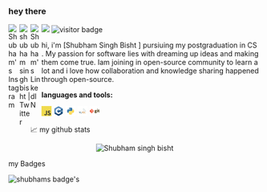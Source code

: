 ### hey there 
<a href="https://www.instagram.com/master_lama/">
  <img align="left" alt="Shubham's Instagram" width="22px" src="https://raw.githubusercontent.com/hussainweb/hussainweb/main/icons/instagram.png" />
</a>
<a href="https://twitter.com/xubu433">
  <img align="left" alt="shubham singh bisht | Twitter" width="22px" src="https://raw.githubusercontent.com/peterthehan/peterthehan/master/assets/twitter.svg" />
</a>
<a href="https://www.linkedin.com/in/shubham-singh-bisht/">
  <img align="left" alt="Shubham's LinkedIN" width="22px" src="https://raw.githubusercontent.com/peterthehan/peterthehan/master/assets/linkedin.svg" />
</a>

![](https://visitor-badge.glitch.me/badge?page_id=shubham-singh433.visitor-badge)
![visitor badge](https://visitor-badge.glitch.me/badge?page_id=shubham-singh433.visitor-badge&left_color=red&right_color=green) 
<br />

hi, i'm [Shubham Singh Bisht ] pursiuing my postgraduation in CS . My passion for software lies with dreaming up ideas and making them come true.
Iam joining in open-source community  to learn a lot and i love how collaboration and knowledge sharing happened through open-source.


**languages and tools:**  

<code><img height="20" src="https://raw.githubusercontent.com/github/explore/80688e429a7d4ef2fca1e82350fe8e3517d3494d/topics/javascript/javascript.png"></code>
<code><img height="20" src="https://raw.githubusercontent.com/github/explore/80688e429a7d4ef2fca1e82350fe8e3517d3494d/topics/cpp/cpp.png"></code>
<code><img height="20" src="https://raw.githubusercontent.com/github/explore/80688e429a7d4ef2fca1e82350fe8e3517d3494d/topics/python/python.png"></code>
<code><img height="20" src="https://raw.githubusercontent.com/github/explore/80688e429a7d4ef2fca1e82350fe8e3517d3494d/topics/mysql/mysql.png"></code>
<code><img height="20" src="https://raw.githubusercontent.com/github/explore/80688e429a7d4ef2fca1e82350fe8e3517d3494d/topics/git/git.png"></code>




📈 my github stats

<p align="center"/> <img src="https://github-readme-stats.vercel.app/api?username=shubham-singh433&show_icons=true&theme=dark" alt="Shubham singh bisht" />

 my Badges 
<p align="centre"/><img src="https://holopin.me/shubham_bisht" alt="shubhams badge's"/>
